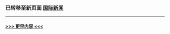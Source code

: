 
### 已转移至新页面 [国际新闻](E国际新闻.md?t=03130605) 


----
#### [ >>> 更早内容 <<< ](../indexes/nsc418-earlier.md)
